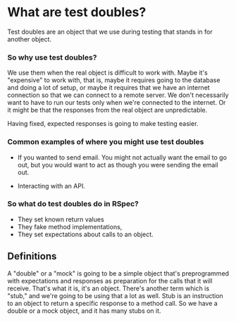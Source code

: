 # What are test doubles?

Test doubles are an object that we use during testing that stands in for another object.

### So why use test doubles?

We use them when the real object is difficult to work with. Maybe it's "expensive" to work with, that is, maybe it requires going to the database and doing a lot of setup, or maybe it requires that we have an internet connection so that we can connect to a remote server. We don't necessarily want to have to run our tests only when we're connected to the internet. Or it might be that the responses from the real object are unpredictable.

Having fixed, expected responses is going to make testing easier.

### Common examples of where you might use test doubles
- If you wanted to send email. You might not actually want the email to go out, but you would want to act as though you were sending the email out.


- Interacting with an API.

### So what do test doubles do in RSpec?
- They set known return values
- They fake method implementations,
- They set expectations about calls to an object.

## Definitions
 A "double" or a "mock" is going to be a simple object that's preprogrammed with expectations and responses as preparation for the calls that it will receive. That's what it is, it's an object. There's another term which is "stub," and we're going to be using that a lot as well. Stub is an instruction to an object to return a specific response to a method call. So we have a double or a mock object, and it has many stubs on it.
